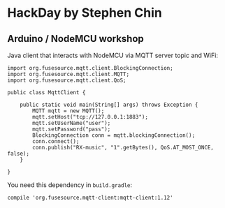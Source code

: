 # HackDay by Stephen Chin

## Arduino / NodeMCU workshop

Java client that interacts with NodeMCU via MQTT server topic and WiFi:

	import org.fusesource.mqtt.client.BlockingConnection;
	import org.fusesource.mqtt.client.MQTT;
	import org.fusesource.mqtt.client.QoS;

	public class MqttClient {

	    public static void main(String[] args) throws Exception {
	        MQTT mqtt = new MQTT();
	        mqtt.setHost("tcp://127.0.0.1:1883");
	        mqtt.setUserName("user");
	        mqtt.setPassword("pass");
	        BlockingConnection conn = mqtt.blockingConnection();
	        conn.connect();
	        conn.publish("RX-music", "1".getBytes(), QoS.AT_MOST_ONCE, false);
	    }

	}

You need this dependency in `build.gradle`:

	compile 'org.fusesource.mqtt-client:mqtt-client:1.12'
